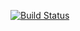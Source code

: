 [![Build Status](https://travis-ci.org/chrismullins/flask-microservices-users.svg?branch=master)](https://travis-ci.org/chrismullins/flask-microservices-users)

